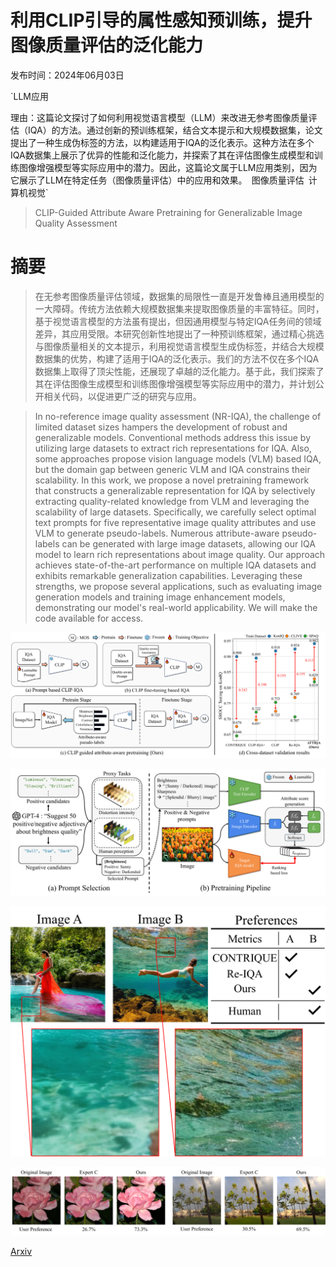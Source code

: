 # 利用CLIP引导的属性感知预训练，提升图像质量评估的泛化能力

发布时间：2024年06月03日

`LLM应用

理由：这篇论文探讨了如何利用视觉语言模型（LLM）来改进无参考图像质量评估（IQA）的方法。通过创新的预训练框架，结合文本提示和大规模数据集，论文提出了一种生成伪标签的方法，以构建适用于IQA的泛化表示。这种方法在多个IQA数据集上展示了优异的性能和泛化能力，并探索了其在评估图像生成模型和训练图像增强模型等实际应用中的潜力。因此，这篇论文属于LLM应用类别，因为它展示了LLM在特定任务（图像质量评估）中的应用和效果。` `图像质量评估` `计算机视觉`

> CLIP-Guided Attribute Aware Pretraining for Generalizable Image Quality Assessment

# 摘要

> 在无参考图像质量评估领域，数据集的局限性一直是开发鲁棒且通用模型的一大障碍。传统方法依赖大规模数据集来提取图像质量的丰富特征。同时，基于视觉语言模型的方法虽有提出，但因通用模型与特定IQA任务间的领域差异，其应用受限。本研究创新性地提出了一种预训练框架，通过精心挑选与图像质量相关的文本提示，利用视觉语言模型生成伪标签，并结合大规模数据集的优势，构建了适用于IQA的泛化表示。我们的方法不仅在多个IQA数据集上取得了顶尖性能，还展现了卓越的泛化能力。基于此，我们探索了其在评估图像生成模型和训练图像增强模型等实际应用中的潜力，并计划公开相关代码，以促进更广泛的研究与应用。

> In no-reference image quality assessment (NR-IQA), the challenge of limited dataset sizes hampers the development of robust and generalizable models. Conventional methods address this issue by utilizing large datasets to extract rich representations for IQA. Also, some approaches propose vision language models (VLM) based IQA, but the domain gap between generic VLM and IQA constrains their scalability. In this work, we propose a novel pretraining framework that constructs a generalizable representation for IQA by selectively extracting quality-related knowledge from VLM and leveraging the scalability of large datasets. Specifically, we carefully select optimal text prompts for five representative image quality attributes and use VLM to generate pseudo-labels. Numerous attribute-aware pseudo-labels can be generated with large image datasets, allowing our IQA model to learn rich representations about image quality. Our approach achieves state-of-the-art performance on multiple IQA datasets and exhibits remarkable generalization capabilities. Leveraging these strengths, we propose several applications, such as evaluating image generation models and training image enhancement models, demonstrating our model's real-world applicability. We will make the code available for access.

![利用CLIP引导的属性感知预训练，提升图像质量评估的泛化能力](../../../paper_images/2406.01020/x1.png)

![利用CLIP引导的属性感知预训练，提升图像质量评估的泛化能力](../../../paper_images/2406.01020/x2.png)

![利用CLIP引导的属性感知预训练，提升图像质量评估的泛化能力](../../../paper_images/2406.01020/x3.png)

![利用CLIP引导的属性感知预训练，提升图像质量评估的泛化能力](../../../paper_images/2406.01020/x4.png)

[Arxiv](https://arxiv.org/abs/2406.01020)